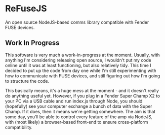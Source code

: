 # ReFuseJS
An open source NodeJS-based comms library compatible with Fender FUSE devices.

## Work In Progress

This software is very much a work-in-progress at the moment. Usually, with anything I'm considering releasing open source, I wouldn't put my code online until it was at least functioning, but also relatively tidy. This time I decided to put up the code from day one while I'm still experimenting with how to communicate with FUSE devices, and still figuring out how I'm going to structure the code.

This basically means, it's a huge mess at the moment - and it doesn't really do anything useful yet. However, if you plug in a Fender Super Champ X2 to your PC via a USB cable and run index.js through Node, you should (hopefully) see your computer exchange a bunch of data with the Super Champ. If it does, then it means we're getting somewhere. The aim is that some day, you'll be able to control every feature of the amp via NodeJS, with (most likely) a browser-based front-end to ensure cross-platform compatibility.
